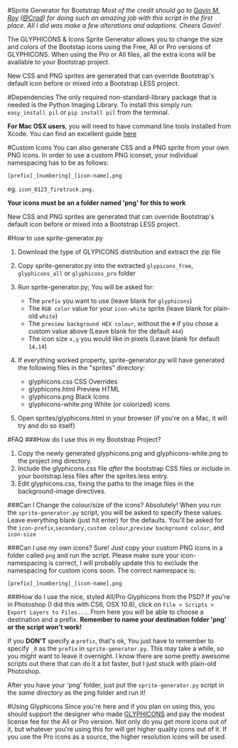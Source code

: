 #Sprite Generator for Bootstrap
_Most of the credit should go to [Gavin M. Roy](https://github.com/gmr) ([@Crad](https://twitter.com/crad)) for doing such an amazing job with this script in the first place. All I did was make a few alterations and adaptions. Cheers Gavin!_

The GLYPHICONS & Icons Sprite Generator allows you to change the size and colors of the
Bootstap icons using the Free, All or Pro versions of GLYPHICONS. When using the Pro or All
files, all the extra icons will be available to your Bootstrap project.

New CSS and PNG sprites are generated that can override Bootstrap's
default icon before or mixed into a Bootstrap LESS project.

#Dependencies
The only required non-standard-library package that is needed is the Python
Imaging Library. To install this simply run:
`easy_install pil` 
or
`pip install pil` 
from the terminal.

**For Mac OSX users**, you will need to have command line tools installed from Xcode. You can find an excellent guide [here](http://blog.artooro.com/2013/01/04/how-to-install-pil-python-imaging-library-on-mac-os-x-10-8/)

#Custom Icons
You can also generate CSS and a PNG sprite from your own PNG icons.
In order to use a custom PNG iconset, your individual namespacing has to be as follows:

`[prefix]_[numbering]_[icon-name].png`

eg. `icon_0123_firetruck.png.`

**Your icons must be an a folder named 'png' for this to work**

New CSS and PNG sprites are generated that can override Bootstrap's
default icon before or mixed into a Bootstrap LESS project.

#How to use sprite-generator.py

 1. Download the type of GLYPICONS distribution and extract the zip file
 2. Copy sprite-generator.py into the extracted `glypicons_free`, `glyphicons_all` or `glyphicons_pro` folder
 3. Run sprite-generator.py; You will be asked for:
    - The `prefix` you want to use (leave blank for `glyphicons`)
    - The `RGB color` value for your `icon-white` sprite (leave blank for plain-old `white`)
    - The `preview background HEX colour`, without the `#` if you chose a custom value above (Leave blank for the default `444`)
    - The icon size `x,y` you would like in pixels (Leave blank for default `14,14`)
 4. If everything worked property, sprite-generator.py will have generated the following files in the "sprites" directory:

    - glyphicons.css         CSS Overrides
    - glyphicons.html        Preview HTML
    - glyphicons.png         Black Icons
    - glyphicons-white.png   White (or colorized) icons

 5. Open sprites/glyphicons.html in your browser (if you're on a Mac, it will try and do so itself)

#FAQ
###How do I use this in my Bootstrap Project?
1. Copy the newly generated glyphicons.png and glyphicons-white.png to the project img directory.
2. Include the glyphicons.css file *after* the bootstrap CSS files or include in
   your bootstrap.less files after the sprites.less entry.
3. Edit glyphicons.css, fixing the paths to the image files in the background-image directives.

###Can I Change the colour/size of the icons?
Absolutely!
When you run the `sprite-generator.py` script, you will be asked to specify these values. Leave everything blank (just hit enter) for the defaults. You'll be asked for the `icon-prefix`,`secondary,custom colour`,`preview background colour`, and `icon-size`

###Can I use my own icons?
Sure! Just copy your custom PNG icons in a folder called `png` and run the script. Please make sure your icon-namespacing is correct, I will probably update this to exclude the namespacing for custom icons soon. The correct namespace is:

`[prefix]_[numbering]_[icon-name].png`

###How do I use the nice, styled All/Pro Glyphicons from the PSD?
If you're in Photoshop (I did this with CS6, OSX 10.8), click on `File > Scripts > Export Layers to Files...`. From here you will be able to choose a destination and a prefix. 
**Remember to name your destination folder 'png' or the script won't work!**

If you **DON'T** specify a `prefix`, that's ok, You just have to remember to specify `_0` as the `prefix` in `sprite-generator.py`. This may take a while, so you might want to leave it overnight. I know there are some pretty awesome scripts out there that can do it a bit faster, but I just stuck with plain-old Photoshop.

After you have your 'png' folder, just put the `sprite-generator.py` script in the *same directory* as the png folder and run it!


#Using Glyphicons
Since you're here and if you plan on using this, you should support the designer
who made [GLYPHICONS](http://www.glyphicons.com) and pay the modest license fee for the All or Pro version. Not only
do you get more icons out of it, but whatever you're using this for will get
higher quality icons out of it. If you use the Pro icons as a source, the higher
resolution icons will be used.
